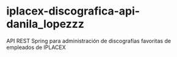 # iplacex-discografica-api-danila_lopezzz
API REST Spring para administración de discografías favoritas de empleados de IPLACEX
